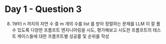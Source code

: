 # Day 1 - Question 3

8. 1부터 n 까지의 자연 수 중 m 개의 수를 list 를 받아 정렬하는 문제를 LLM 이 잘 풀 수 있도록 다양한 프롬프트 엔지니어링을 시도, 평가해보고 시도한 프롬프트의 테스트 케이스들에 대한 프롬프트별 성공률 및 순위를 작성